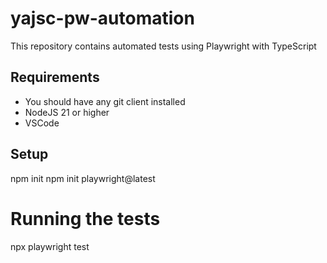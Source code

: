 # yajsc-pw-automation

This repository contains automated tests using Playwright with TypeScript

## Requirements

* You should have any git client installed
* NodeJS 21 or higher
* VSCode

## Setup

npm init
npm init playwright@latest

# Running the tests

npx playwright test